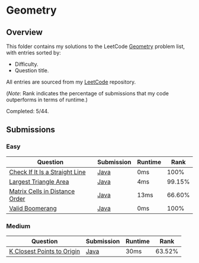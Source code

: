 # Geometry

## Overview
This folder contains my solutions to the LeetCode [Geometry](https://leetcode.com/problem-list/geometry/) problem list,
with entries sorted by:
- Difficulty.
- Question title.

All entries are sourced from my [LeetCode](https://github.com/shumarb/leetcode) repository.

(*Note*: Rank indicates the percentage of submissions that my code outperforms in terms of runtime.)

Completed: 5/44.

## Submissions
### Easy
| Question                                                                                                    | Submission                                                                                        | Runtime | Rank   |
|-------------------------------------------------------------------------------------------------------------|---------------------------------------------------------------------------------------------------|---------|--------|
| [Check If It Is a Straight Line](https://leetcode.com/problems/check-if-it-is-a-straight-line/description/) | [Java](https://github.com/shumarb/leetcode/blob/main/submissions/CheckIfItIsAStraightLine.java)   | 0ms     | 100%   |
| [Largest Triangle Area](https://leetcode.com/problems/largest-triangle-area/description/)                   | [Java](https://github.com/shumarb/leetcode/blob/main/submissions/LargestTriangleArea.java)        | 4ms     | 99.15% |
| [Matrix Cells in Distance Order](https://leetcode.com/problems/matrix-cells-in-distance-order/description/) | [Java](https://github.com/shumarb/leetcode/blob/main/submissions/MatrixCellsInDistanceOrder.java) | 13ms    | 66.60% |
| [Valid Boomerang](https://leetcode.com/problems/valid-boomerang/description/)                               | [Java](https://github.com/shumarb/leetcode/blob/main/submissions/ValidBoomerang.java)             | 0ms     | 100%   |

### Medium
| Question                                                                                            | Submission                                                                                    | Runtime | Rank   |
|-----------------------------------------------------------------------------------------------------|-----------------------------------------------------------------------------------------------|---------|--------|
| [K Closest Points to Origin](https://leetcode.com/problems/k-closest-points-to-origin/description/) | [Java](https://github.com/shumarb/leetcode/blob/main/submissions/KClosestPointsToOrigin.java) | 30ms    | 63.52% |
